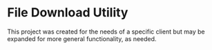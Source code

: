 # File Download Utility

This project was created for the needs of a specific client but may be expanded for more general functionality, as needed.
